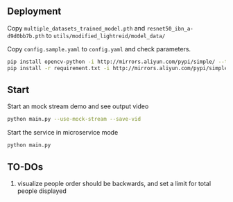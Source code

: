 ## Deployment

Copy `multiple_datasets_trained_model.pth` and `resnet50_ibn_a-d9d0bb7b.pth` to `utils/modified_lightreid/model_data/`

Copy `config.sample.yaml` to `config.yaml` and check parameters.

```sh
pip install opencv-python -i http://mirrors.aliyun.com/pypi/simple/ --trusted-host mirrors.aliyun.com
pip install -r requirement.txt -i http://mirrors.aliyun.com/pypi/simple/ --trusted-host mirrors.aliyun.com
```

## Start
Start an mock stream demo and see output video
```sh
python main.py --use-mock-stream --save-vid
```
Start the service in microservice mode
```sh
python main.py
```

## TO-DOs
1. visualize people order should be backwards, and set a limit for total people displayed